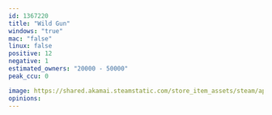 ```yaml
---
id: 1367220
title: "Wild Gun"
windows: "true"
mac: "false"
linux: false
positive: 12
negative: 1
estimated_owners: "20000 - 50000"
peak_ccu: 0

image: https://shared.akamai.steamstatic.com/store_item_assets/steam/apps/1367220/header.jpg?t=1607730772
opinions:
---
```

